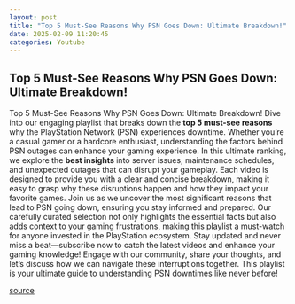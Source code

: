 ```yaml
---
layout: post
title: "Top 5 Must-See Reasons Why PSN Goes Down: Ultimate Breakdown!"
date: 2025-02-09 11:20:45
categories: Youtube
---
```


## Top 5 Must-See Reasons Why PSN Goes Down: Ultimate Breakdown!

Top 5 Must-See Reasons Why PSN Goes Down: Ultimate Breakdown!
Dive into our engaging playlist that breaks down the **top 5 must-see reasons** why the PlayStation Network (PSN) experiences downtime. Whether you’re a casual gamer or a hardcore enthusiast, understanding the factors behind PSN outages can enhance your gaming experience. 
In this ultimate ranking, we explore the **best insights** into server issues, maintenance schedules, and unexpected outages that can disrupt your gameplay. Each video is designed to provide you with a clear and concise breakdown, making it easy to grasp why these disruptions happen and how they impact your favorite games.
Join us as we uncover the most significant reasons that lead to PSN going down, ensuring you stay informed and prepared. Our carefully curated selection not only highlights the essential facts but also adds context to your gaming frustrations, making this playlist a must-watch for anyone invested in the PlayStation ecosystem.
Stay updated and never miss a beat—subscribe now to catch the latest videos and enhance your gaming knowledge! Engage with our community, share your thoughts, and let’s discuss how we can navigate these interruptions together. 
This playlist is your ultimate guide to understanding PSN downtimes like never before!

[source](https://www.youtube.com/playlist?list=PLvoTaGGq106D9N_fjth3GCkLZAc4__PIz)